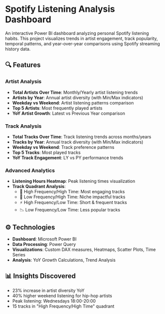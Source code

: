 # Spotify Listening Analysis Dashboard


An interactive Power BI dashboard analyzing personal Spotify listening habits. This project visualizes trends in artist engagement, track popularity, temporal patterns, and year-over-year comparisons using Spotify streaming history data.

## 🔍 Features
### Artist Analysis
- **Total Artists Over Time**: Monthly/Yearly artist listening trends
- **Artists by Year**: Annual artist diversity (with Min/Max indicators)
- **Weekday vs Weekend**: Artist listening patterns comparison
- **Top 5 Artists**: Most frequently played artists
- **YoY Artist Growth**: Latest vs Previous Year comparison

### Track Analysis
- **Total Tracks Over Time**: Track listening trends across months/years
- **Tracks by Year**: Annual track diversity (with Min/Max indicators)
- **Weekday vs Weekend**: Track preference patterns
- **Top 5 Tracks**: Most played tracks
- **YoY Track Engagement**: LY vs PY performance trends

### Advanced Analytics
- **Listening Hours Heatmap**: Peak listening times visualization
- **Track Quadrant Analysis**: 
  - 🎯 High Frequency/High Time: Most engaging tracks
  - 💎 Low Frequency/High Time: Niche impactful tracks
  - ⚡ High Frequency/Low Time: Short & frequent tracks
  - 📉 Low Frequency/Low Time: Less popular tracks

## ⚙️ Technologies
- **Dashboard**: Microsoft Power BI
- **Data Processing**: Power Query 
- **Visualizations**: Custom DAX measures, Heatmaps, Scatter Plots, Time Series
- **Analysis**: YoY Growth Calculations, Trend Analysis

## 📊 Insights Discovered
- 23% increase in artist diversity YoY
- 40% higher weekend listening for hip-hop artists
- Peak listening: Wednesdays 18:00-20:00
- 15 tracks in "High Frequency/High Time" quadrant
